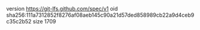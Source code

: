version https://git-lfs.github.com/spec/v1
oid sha256:111a7312852f8276af08aeb145c90a21d57ded858989cb22a9d4ceb9c35c2b52
size 1709
